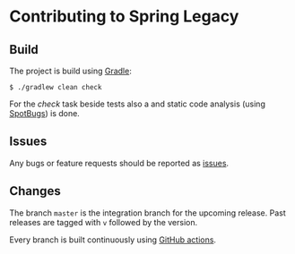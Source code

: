 Contributing to Spring Legacy
=============================

Build
-----

The project is build using [Gradle](https://gradle.org/):
```
$ ./gradlew clean check
```

For the _check_ task beside tests also a
and static code analysis (using [SpotBugs](https://spotbugs.github.io)) is done.


Issues
------

Any bugs or feature requests should be reported as [issues](https://github.com/diergo/spring-legacy/issues).


Changes
--------

The branch `master` is the integration branch for the upcoming release.
Past releases are tagged with `v` followed by the version.

Every branch is built continuously using [GitHub actions](.github/workflows/gradle.yml).
